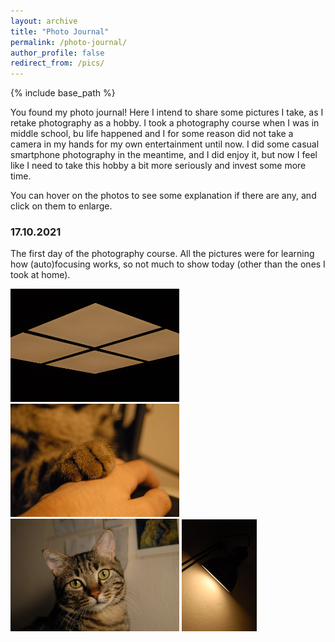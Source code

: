 ```yaml
---
layout: archive
title: "Photo Journal"
permalink: /photo-journal/
author_profile: false
redirect_from: /pics/
---
```


{% include base_path %}

You found my photo journal! Here I intend to share some pictures I take, as I retake photography as a hobby. I took a photography course when I was in middle school, bu life happened and I for some reason did not take a camera in my hands for my own entertainment until now. I did some casual smartphone photography in the meantime, and I did enjoy it, but now I feel like I need to take this hobby a bit more seriously and invest some more time.

You can hover on the photos to see some explanation if there are any, and click on them to enlarge.

### 17.10.2021

The first day of the photography course. All the pictures were for learning how (auto)focusing works, so not much to show today (other than the ones I took at home).

[<img src="/images/photoJournal/2021-10-17/ceil.jpg" width="270">](/images/photoJournal/2021-10-17/ceil.jpg "I took this one just to scratch my symmetry obsession, and it's the only one from the actual course.") [<img src="/images/photoJournal/2021-10-17/paw.jpg" width="270">](/images/photoJournal/2021-10-17/paw.jpg "Just a fluffy paw. I originally wanted to take a picture of him (Garavel, my cat) sleeping but the camera's autofocus noises startled him.") [<img src="/images/photoJournal/2021-10-17/garavel.jpg" width="270">](/images/photoJournal/2021-10-17/garavel.jpg "He's annoyed I woke him up.") [<img src="/images/photoJournal/2021-10-17/lampsym.jpg" width="120">](/images/photoJournal/2021-10-17/lampsym.jpg "Playing with the light (literally), the shadow (indirectly) and geometric patterns.") 

<!-- <a class="twitter-timeline" href="https://twitter.com/ogulyurdakul?ref_src=twsrc%5Etfw" width="250" height="500">Tweets by ogulyurdakul</a> <script async src="https://platform.twitter.com/widgets.js" charset="utf-8"></script> -->

<!-- [<img src="/images/bio-photo.jpg" width="32%">](/images/bio-photo.jpg "This is Boostnote's repository This is Boostnote's repository This is Boostnote's repository This is Boostnote's repository This is Boostnote's repository This is Boostnote's repository This is Boostnote's repository This is Boostnote's repository This is Boostnote's repository This is Boostnote's repository This is Boostnote's repository This is Boostnote's repository This is Boostnote's repository This is Boostnote's repository This is Boostnote's repository ") [<img src="/images/bio-photo.jpg" width="32%">](http://instagram.com/) [<img src="/images/bio-photo.jpg" width="32%">](http://instagram.com/)  -->